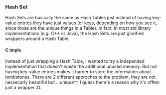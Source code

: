 ### Hash Set

Hash Sets are basically the same as Hash Tables just instead of having key-value entries they have just values (or keys, depending on how you see it, since those are the unique things in a Table).
In fact, in most std library implementations (e.g. C++ or Java), the Hash Sets are just glorified wrappers around a Hash Table.

#### C impls

Instead of just wrapping a Hash Table, I wanted to try a independed implementation that doesn't waste the additional unused memory. But not having key-value entries makes it harder to store the information about tombstones.
There are 2 different approches to the problem, they are not nessecarly beautiful but ...unique^^, I guess there's a reason why it's offten just a wrapper :D.

